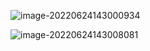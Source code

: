 ![image-20220624143000934](https://holon-image.oss-cn-beijing.aliyuncs.com/202206241430014aYxCW.png)

![image-20220624143008081](https://holon-image.oss-cn-beijing.aliyuncs.com/20220624143008rv5r3L.png)
